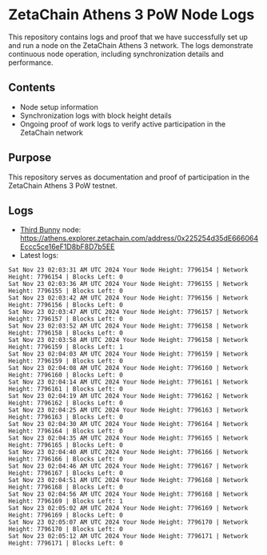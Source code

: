# ZetaChain Athens 3 PoW Node Logs
This repository contains logs and proof that we have successfully set up and run a node on the ZetaChain Athens 3 network. The logs demonstrate continuous node operation, including synchronization details and performance.

## Contents
- Node setup information
- Synchronization logs with block height details
- Ongoing proof of work logs to verify active participation in the ZetaChain network

## Purpose
This repository serves as documentation and proof of participation in the ZetaChain Athens 3 PoW testnet.

## Logs

- [Third Bunny](https://thirdbunny.xyz/) node: https://athens.explorer.zetachain.com/address/0x225254d35dE666064Eccc5ce16eF1D8bF8D7b5EE
- Latest logs:
```
Sat Nov 23 02:03:31 AM UTC 2024 Your Node Height: 7796154 | Network Height: 7796154 | Blocks Left: 0
Sat Nov 23 02:03:36 AM UTC 2024 Your Node Height: 7796155 | Network Height: 7796155 | Blocks Left: 0
Sat Nov 23 02:03:42 AM UTC 2024 Your Node Height: 7796156 | Network Height: 7796156 | Blocks Left: 0
Sat Nov 23 02:03:47 AM UTC 2024 Your Node Height: 7796157 | Network Height: 7796157 | Blocks Left: 0
Sat Nov 23 02:03:52 AM UTC 2024 Your Node Height: 7796158 | Network Height: 7796158 | Blocks Left: 0
Sat Nov 23 02:03:58 AM UTC 2024 Your Node Height: 7796158 | Network Height: 7796159 | Blocks Left: 1
Sat Nov 23 02:04:03 AM UTC 2024 Your Node Height: 7796159 | Network Height: 7796159 | Blocks Left: 0
Sat Nov 23 02:04:08 AM UTC 2024 Your Node Height: 7796160 | Network Height: 7796160 | Blocks Left: 0
Sat Nov 23 02:04:14 AM UTC 2024 Your Node Height: 7796161 | Network Height: 7796161 | Blocks Left: 0
Sat Nov 23 02:04:19 AM UTC 2024 Your Node Height: 7796162 | Network Height: 7796162 | Blocks Left: 0
Sat Nov 23 02:04:25 AM UTC 2024 Your Node Height: 7796163 | Network Height: 7796163 | Blocks Left: 0
Sat Nov 23 02:04:30 AM UTC 2024 Your Node Height: 7796164 | Network Height: 7796164 | Blocks Left: 0
Sat Nov 23 02:04:35 AM UTC 2024 Your Node Height: 7796165 | Network Height: 7796165 | Blocks Left: 0
Sat Nov 23 02:04:40 AM UTC 2024 Your Node Height: 7796166 | Network Height: 7796166 | Blocks Left: 0
Sat Nov 23 02:04:46 AM UTC 2024 Your Node Height: 7796167 | Network Height: 7796167 | Blocks Left: 0
Sat Nov 23 02:04:51 AM UTC 2024 Your Node Height: 7796168 | Network Height: 7796168 | Blocks Left: 0
Sat Nov 23 02:04:56 AM UTC 2024 Your Node Height: 7796168 | Network Height: 7796169 | Blocks Left: 1
Sat Nov 23 02:05:02 AM UTC 2024 Your Node Height: 7796169 | Network Height: 7796169 | Blocks Left: 0
Sat Nov 23 02:05:07 AM UTC 2024 Your Node Height: 7796170 | Network Height: 7796170 | Blocks Left: 0
Sat Nov 23 02:05:12 AM UTC 2024 Your Node Height: 7796171 | Network Height: 7796171 | Blocks Left: 0
```
